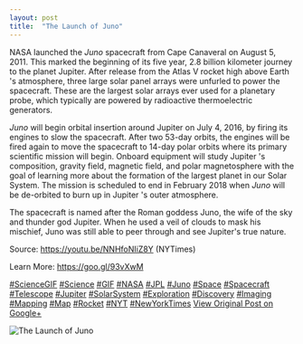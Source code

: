 ```yaml
---
layout: post
title:  "The Launch of Juno"
---
```


NASA launched the _Juno_ spacecraft from Cape Canaveral on August 5, 2011. This marked the beginning of its five year, 2.8 billion kilometer journey to the planet Jupiter. After release from the Atlas V rocket high above Earth 's atmosphere, three large solar panel arrays were unfurled to power the spacecraft. These are the largest solar arrays ever used for a planetary probe, which typically are powered by radioactive thermoelectric generators.  
  
 _Juno_ will begin orbital insertion around Jupiter on July 4, 2016, by firing its engines to slow the spacecraft. After two 53-day orbits, the engines will be fired again to move the spacecraft to 14-day polar orbits where its primary scientific mission will begin. Onboard equipment will study Jupiter 's composition, gravity field, magnetic field, and polar magnetosphere with the goal of learning more about the formation of the largest planet in our Solar System. The mission is scheduled to end in February 2018 when _Juno_ will be de-orbited to burn up in Jupiter 's outer atmosphere.  
  
The spacecraft is named after the Roman goddess Juno, the wife of the sky and thunder god Jupiter. When he used a veil of clouds to mask his mischief, Juno was still able to peer through and see Jupiter's true nature.  
  
Source: <https://youtu.be/NNHfoNIiZ8Y> (NYTimes)  
  
Learn More: <https://goo.gl/93vXwM>  
  
[#ScienceGIF](https://plus.google.com/s/%23ScienceGIF/posts) [#Science](https://plus.google.com/s/%23Science/posts) [#GIF](https://plus.google.com/s/%23GIF/posts) [#NASA](https://plus.google.com/s/%23NASA/posts) [#JPL](https://plus.google.com/s/%23JPL/posts) [#Juno](https://plus.google.com/s/%23Juno/posts) [#Space](https://plus.google.com/s/%23Space/posts) [#Spacecraft](https://plus.google.com/s/%23Spacecraft/posts) [#Telescope](https://plus.google.com/s/%23Telescope/posts) [#Jupiter](https://plus.google.com/s/%23Jupiter/posts) [#SolarSystem](https://plus.google.com/s/%23SolarSystem/posts) [#Exploration](https://plus.google.com/s/%23Exploration/posts) [#Discovery](https://plus.google.com/s/%23Discovery/posts) [#Imaging](https://plus.google.com/s/%23Imaging/posts) [#Mapping](https://plus.google.com/s/%23Mapping/posts) [#Map](https://plus.google.com/s/%23Map/posts) [#Rocket](https://plus.google.com/s/%23Rocket/posts) [#NYT](https://plus.google.com/s/%23NYT/posts) [#NewYorkTimes](https://plus.google.com/s/%23NewYorkTimes/posts)
[View Original Post on Google+](https://plus.google.com/+ColinSullender/posts/HCsL3FHmSCu)

![The Launch of Juno](/assets/img/2016-06-29-The-Launch-of-Juno.gif)
